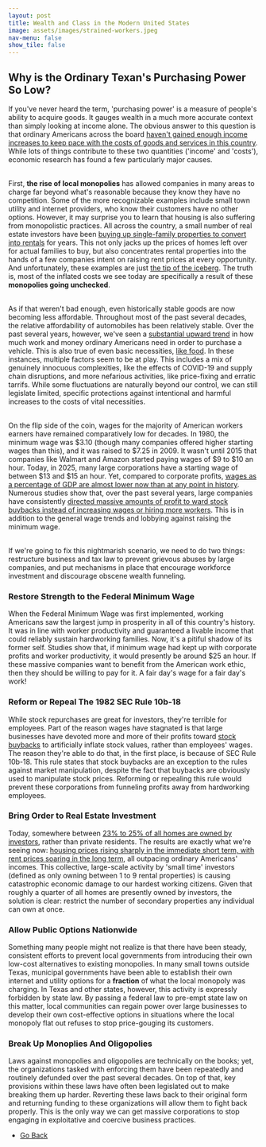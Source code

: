 ```yaml
---
layout: post
title: Wealth and Class in the Modern United States
image: assets/images/strained-workers.jpeg
nav-menu: false
show_tile: false
---
```


<!-- Content -->
<h2 id="content">Why is the Ordinary Texan's Purchasing Power So Low?</h2>
<p>If you've never heard the term, 'purchasing power' is a measure of people's ability to acquire goods. It gauges wealth in a much more accurate context than simply looking at income alone. The obvious answer to this question is that ordinary Americans across the board <a href="https://www.consumeraffairs.com/finance/comparing-the-costs-of-generations.html">haven't gained enough income increases to keep pace with the costs of goods and services in this country</a>. While lots of things contribute to these two quantities ('income' and 'costs'), economic research has found a few particularly major causes.<br /><br />
	
  First, <b>the rise of local monopolies</b> has allowed companies in many areas to charge far beyond what's reasonable because they know they have no competition. Some of the more recognizable examples include small town utility and internet providers, who know their customers have no other options. However, it may surprise you to learn that housing is also suffering from monopolistic practices. All across the country, a small number of real estate investors have been <a href="https://rebeccastrong.substack.com/p/big-corporations-are-playing-monopoly">buying up single-family properties to convert into rentals</a> for years. This not only jacks up the prices of homes left over for actual families to buy, but also concentrates rental properties into the hands of a few companies intent on raising rent prices at every opportunity. And unfortunately, these examples are just <a href="https://ilsr.org/fighting-monopoly-power/why-it-matters/">the tip of the iceberg</a>. The truth is, most of the inflated costs we see today are specifically a result of these <b>monopolies going unchecked</b>.<br /><br />
  
  As if that weren't bad enough, even historically stable goods are now becoming less affordable. Throughout most of the past several decades, the relative affordability of automobiles has been relatively stable. Over the past several years, however, we've seen a <a href="https://www.coxautoinc.com/market-insights/april-2025-vai/">substantial upward trend</a> in how much work and money ordinary Americans need in order to purchase a vehicle. This is also true of even basic necessities, <a href="https://www.bls.gov/charts/consumer-price-index/consumer-price-index-average-price-data.htm">like food</a>. In these instances, multiple factors seem to be at play. This includes a mix of genuinely innocuous complexities, like the effects of COVID-19 and supply chain disruptions, and more nefarious activities, like price-fixing and erratic tarrifs. While some fluctuations are naturally beyond our control, we can still legislate limited, specific protections against intentional and harmful increases to the costs of vital necessities.<br /><br />
  
  On the flip side of the coin, wages for the majority of American workers earners have remained comparatively low for decades. In 1980, the minimum wage was $3.10 (though many companies offered higher starting wages than this), and it was raised to $7.25 in 2009. It wasn't until 2015 that companies like Walmart and Amazon started paying wages of $9 to $10 an hour. Today, in 2025, many large corporations have a starting wage of between $13 and $15 an hour. Yet, compared to corporate profits, <a href="https://www.marketwatch.com/story/corporate-profits-are-near-all-time-highs-while-wages-are-near-lows-how-long-can-this-last-0b0885e7">wages as a percentage of GDP are almost lower now than at any point in history</a>. Numerous studies show that, over the past several years, large companies have consistently <a href="https://americansfortaxfairness.org/engine-inequality-flood-corporate-profits-enriching-wealthy-shareholders-stock-buybacks-dividends-expense-workers-public/">directed massive amounts of profit to ward stock buybacks instead of increasing wages or hiring more workers</a>. This is in addition to the general wage trends and lobbying against raising the minimum wage.<br /><br />
  
  If we're going to fix this nightmarish scenario, we need to do two things: restructure business and tax law to prevent grievous abuses by large companies, and put mechanisms in place that encourage workforce investment and discourage obscene wealth funneling.</p>
<div class="row">
	<div class="4u 12u$(small)">
		<h3>Restore Strength to the Federal Minimum Wage</h3>
		<p>When the Federal Minimum Wage was first implemented, working Americans saw the largest jump in prosperity in all of this country's history. It was in line with worker productivity and guaranteed a livable income that could reliably sustain hardworking families. Now, it's a pitiful shadow of its former self. Studies show that, if minimum wage had kept up with corporate profits and worker productivity, it would presently be around $25 an hour. If these massive companies want to benefit from the American work ethic, then they should be willing to pay for it. A fair day's wage for a fair day's work!</p>
	</div>
	<div class="4u 12u$(small)">
		<h3>Reform or Repeal The 1982 SEC Rule 10b-18</h3>
		<p>While stock repurchases are great for investors, they're terrible for employees. Part of the reason wages have stagnated is that large businesses have devoted more and more of their profits toward <a href="https://rooseveltinstitute.org/wp-content/uploads/2020/07/RI_Stock-Buybacks-key-example-of-extractive-corporate-power-Fact-Sheet-201910.pdf">stock buybacks</a> to artificially inflate stock values, rather than employees' wages. The reason they're able to do that, in the first place, is because of SEC Rule 10b-18. This rule states that stock buybacks are an exception to the rules against market manipulation, despite the fact that buybacks are obviously used to manipulate stock prices. Reforming or repealing this rule would prevent these corporations from funneling profits away from hardworking employees.</p>
	</div>
	<div class="4u 12u$(small)">
		<h3>Bring Order to Real Estate Investment</h3>
		<p>Today, somewhere between <a href="https://jbrec.com/insights/charting-a-22-year-roller-coaster-of-investor-activity/">23% to 25% of all homes are owned by investors</a>, rather than private residents. The results are exactly what we're seeing now: <a href="https://onlinelibrary.wiley.com/doi/10.1111/1540-6229.12427">housing prices rising sharply in the immediate short term, with rent prices soaring in the long term</a>, all outpacing ordinary Americans' incomes. This collective, large-scale activity by 'small time' investors (defined as only owning between 1 to 9 rental properties) is causing catastrophic economic damage to our hardest working citizens. Given that roughly a quarter of all homes are presently owned by investors, the solution is clear: restrict the number of secondary properties any individual can own at once.</p>
	</div>
	<!-- Break -->
	<div class="6u 12u$(medium)">
		<h3>Allow Public Options Nationwide</h3>
		<p>Something many people might not realize is that there have been steady, consistent efforts to prevent local governments from introducing their own low-cost alternatives to existing monopolies. In many small towns outside Texas, municipal governments have been able to establish their own internet and utility options for a <b>fraction</b> of what the local monopoly was charging. In Texas and other states, however, this activity is expressly forbidden by state law. By passing a federal law to pre-empt state law on this matter, local communities can regain power over large businesses to develop their own cost-effective options in situations where the local monopoly flat out refuses to stop price-gouging its customers.</p>
	</div>
	<div class="6u 12u$(medium)">
		<h3>Break Up Monoplies And Oligopolies</h3>
		<p>Laws against monopolies and oligopolies are technically on the books; yet, the organizations tasked with enforcing them have been repeatedly and routinely defunded over the past several decades. On top of that, key provisions within these laws have often been legislated out to make breaking them up harder. Reverting these laws back to their original form and returning funding to these organizations will allow them to fight back properly. This is the only way we can get massive corporations to stop engaging in exploitative and coercive business practices.</p>
	</div>
</div>

<ul class="actions">
	<li><a href="issues.html" class="button next">Go Back</a></li>
</ul>

